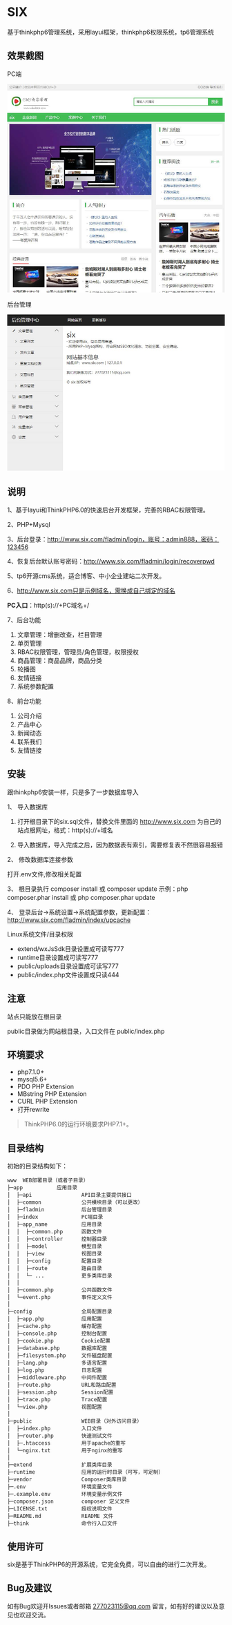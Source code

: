 # SIX
基于thinkphp6管理系统，采用layui框架，thinkphp6权限系统，tp6管理系统


## 效果截图

PC端

![alt text](public/images/screenshots.jpg "网站截图")

后台管理

![alt text](public/images/screenshots-admin.jpg "后台管理")


## 说明

1、基于layui和ThinkPHP6.0的快速后台开发框架，完善的RBAC权限管理。

2、PHP+Mysql

3、后台登录：http://www.six.com/fladmin/login，账号：admin888，密码：123456

4、恢复后台默认账号密码：http://www.six.com/fladmin/login/recoverpwd

5、tp6开源cms系统，适合博客、中小企业建站二次开发。

6、http://www.six.com只是示例域名，需换成自己绑定的域名

<strong>PC入口</strong>：http(s)://+PC域名+/

7、后台功能
1) 文章管理：增删改查，栏目管理
2) 单页管理
3) RBAC权限管理，管理员/角色管理，权限授权
4) 商品管理：商品品牌，商品分类
5) 轮播图
6) 友情链接
7) 系统参数配置

8、前台功能
1) 公司介绍
2) 产品中心
3) 新闻动态
4) 联系我们
5) 友情链接


## 安装

跟thinkphp6安装一样，只是多了一步数据库导入

1、 导入数据库

1) 打开根目录下的six.sql文件，替换文件里面的 http://www.six.com 为自己的站点根网址，格式：http(s)://+域名

2) 导入数据库，导入完成之后，因为数据表有索引，需要修复表不然很容易报错

2、 修改数据库连接参数

打开.env文件,修改相关配置

3、 根目录执行 composer install 或 composer update 示例：php composer.phar install 或 php composer.phar update

4、 登录后台->系统设置->系统配置参数，更新配置：http://www.six.com/fladmin/index/upcache

Linux系统文件/目录权限

 + extend/wxJsSdk目录设置成可读写777
 + runtime目录设置成可读写777
 + public/uploads目录设置成可读写777
 + public/index.php文件设置成只读444


## 注意

站点只能放在根目录

public目录做为网站根目录，入口文件在 public/index.php


## 环境要求

* php7.1.0+
* mysql5.6+
* PDO PHP Extension
* MBstring PHP Extension
* CURL PHP Extension
* 打开rewrite

> ThinkPHP6.0的运行环境要求PHP7.1+。


## 目录结构

初始的目录结构如下：

~~~
www  WEB部署目录（或者子目录）
├─app           应用目录
│  ├─api                API目录主要提供接口
│  ├─common             公共模块目录（可以更改）
│  ├─fladmin            后台管理目录
│  ├─index              PC端目录
│  ├─app_name           应用目录
│  │  ├─common.php      函数文件
│  │  ├─controller      控制器目录
│  │  ├─model           模型目录
│  │  ├─view            视图目录
│  │  ├─config          配置目录
│  │  ├─route           路由目录
│  │  └─ ...            更多类库目录
│  │
│  ├─common.php         公共函数文件
│  └─event.php          事件定义文件
│
├─config                全局配置目录
│  ├─app.php            应用配置
│  ├─cache.php          缓存配置
│  ├─console.php        控制台配置
│  ├─cookie.php         Cookie配置
│  ├─database.php       数据库配置
│  ├─filesystem.php     文件磁盘配置
│  ├─lang.php           多语言配置
│  ├─log.php            日志配置
│  ├─middleware.php     中间件配置
│  ├─route.php          URL和路由配置
│  ├─session.php        Session配置
│  ├─trace.php          Trace配置
│  └─view.php           视图配置
│
├─public                WEB目录（对外访问目录）
│  ├─index.php          入口文件
│  ├─router.php         快速测试文件
│  ├─.htaccess          用于apache的重写
│  └─nginx.txt          用于nginx的重写
│
├─extend                扩展类库目录
├─runtime               应用的运行时目录（可写，可定制）
├─vendor                Composer类库目录
├─.env                  环境变量文件
├─.example.env          环境变量示例文件
├─composer.json         composer 定义文件
├─LICENSE.txt           授权说明文件
├─README.md             README 文件
├─think                 命令行入口文件
~~~


## 使用许可

six是基于ThinkPHP6的开源系统，它完全免费，可以自由的进行二次开发。


## Bug及建议

如有Bug欢迎开Issues或者邮箱 277023115@qq.com 留言，如有好的建议以及意见也欢迎交流。

